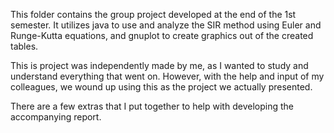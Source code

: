 This folder contains the group project developed at the end of the 1st semester.
It utilizes java to use and analyze the SIR method using Euler and Runge-Kutta equations, and gnuplot to create graphics out of the created tables.

This is project was independently made by me, as I wanted to study and understand everything that went on.
However, with the help and input of my colleagues, we wound up using this as the project we actually presented.

There are a few extras that I put together to help with developing the accompanying report.
